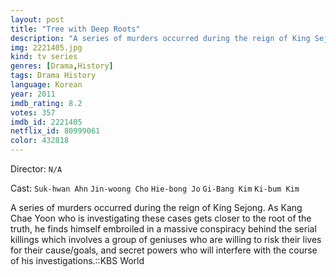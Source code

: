 ```yaml
---
layout: post
title: "Tree with Deep Roots"
description: "A series of murders occurred during the reign of King Sejong. As Kang Chae Yoon who is investigating these cases gets closer to the root of the truth, he finds himself embroiled in a massive conspiracy behind the serial killings which involves a group of geniuses who are willing to risk their lives for their cause/goals, and secret powers who will interfere with the course of his investigations..."
img: 2221405.jpg
kind: tv series
genres: [Drama,History]
tags: Drama History 
language: Korean
year: 2011
imdb_rating: 8.2
votes: 357
imdb_id: 2221405
netflix_id: 80999061
color: 432818
---
```

Director: `N/A`  

Cast: `Suk-hwan Ahn` `Jin-woong Cho` `Hie-bong Jo` `Gi-Bang Kim` `Ki-bum Kim` 

A series of murders occurred during the reign of King Sejong. As Kang Chae Yoon who is investigating these cases gets closer to the root of the truth, he finds himself embroiled in a massive conspiracy behind the serial killings which involves a group of geniuses who are willing to risk their lives for their cause/goals, and secret powers who will interfere with the course of his investigations.::KBS World